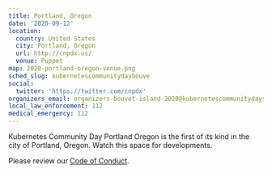 ```yaml
---
title: Portland, Oregon
date: '2020-09-12'
location:
  country: United States
  city: Portland, Oregon
  url: http://cnpdx.us/
  venue: Puppet
map: 2020-portland-oregon-venue.png
sched_slug: kubernetescommunitydaybouve
social:
  twitter: 'https://twitter.com/cnpdx'
organizers_email: organizers-bouvet-island-2020@kubernetescommunitydays.org
local_law_enforcement: 112
medical_emergency: 112
---
```


Kubernetes Community Day Portland Oregon is the first of its kind in the city of Portland, Oregon. Watch this space for developments.

Please review our [Code of Conduct](/code-of-conduct).
